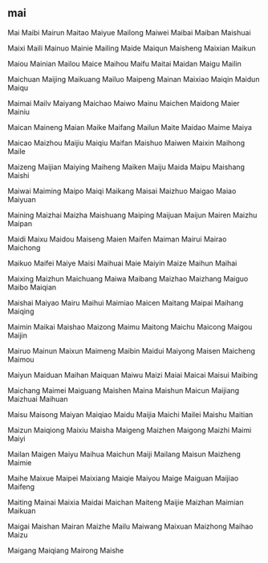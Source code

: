 mai
---

Mai Maibi Mairun Maitao Maiyue Mailong Maiwei Maibai Maiban Maishuai

Maixi Maili Mainuo Mainie Mailing Maide Maiqun Maisheng Maixian Maikun

Maiou Mainian Mailou Maice Maihou Maifu Maitai Maidan Maigu Mailin

Maichuan Maijing Maikuang Mailuo Maipeng Mainan Maixiao Maiqin Maidun Maiqu

Maimai Mailv Maiyang Maichao Maiwo Mainu Maichen Maidong Maier Mainiu

Maican Maineng Maian Maike Maifang Mailun Maite Maidao Maime Maiya

Maicao Maizhou Maijiu Maiqiu Maifan Maishuo Maiwen Maixin Maihong Maile

Maizeng Maijian Maiying Maiheng Maiken Maiju Maida Maipu Maishang Maishi

Maiwai Maiming Maipo Maiqi Maikang Maisai Maizhuo Maigao Maiao Maiyuan

Maining Maizhai Maizha Maishuang Maiping Maijuan Maijun Mairen Maizhu Maipan

Maidi Maixu Maidou Maiseng Maien Maifen Maiman Mairui Mairao Maichong

Maikuo Maifei Maiye Maisi Maihuai Maie Maiyin Maize Maihun Maihai

Maixing Maizhun Maichuang Maiwa Maibang Maizhao Maizhang Maiguo Maibo   Maiqian

Maishai Maiyao Mairu Maihui Maimiao Maicen Maitang Maipai Maihang Maiqing

Maimin Maikai Maishao Maizong Maimu Maitong Maichu Maicong Maigou Maijin

Mairuo Mainun Maixun Maimeng Maibin Maidui Maiyong Maisen Maicheng Maimou

Maiyun Maiduan Maihan Maiquan Maiwu Maizi Maiai Maicai Maisui Maibing

Maichang Maimei Maiguang Maishen Maina Maishun Maicun Maijiang Maizhuai Maihuan

Maisu Maisong Maiyan Maiqiao Maidu Maijia Maichi Mailei Maishu Maitian

Maizun Maiqiong Maixiu Maisha Maigeng Maizhen Maigong Maizhi Maimi Maiyi

Mailan Maigen Maiyu Maihua Maichun Maiji Mailang Maisun Maizheng Maimie

Maihe Maixue Maipei Maixiang Maiqie Maiyou Maige Maiguan Maijiao Maifeng

Maiting Mainai Maixia Maidai Maichan Maiteng Maijie Maizhan Maimian Maikuan

Maigai Maishan Mairan Maizhe Mailu Maiwang Maixuan Maizhong Maihao Maizu

Maigang Maiqiang Mairong Maishe 